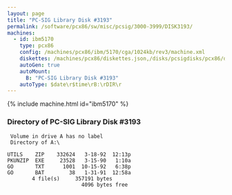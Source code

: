 ```yaml
---
layout: page
title: "PC-SIG Library Disk #3193"
permalink: /software/pcx86/sw/misc/pcsig/3000-3999/DISK3193/
machines:
  - id: ibm5170
    type: pcx86
    config: /machines/pcx86/ibm/5170/cga/1024kb/rev3/machine.xml
    diskettes: /machines/pcx86/diskettes.json,/disks/pcsigdisks/pcx86/diskettes.json
    autoGen: true
    autoMount:
      B: "PC-SIG Library Disk #3193"
    autoType: $date\r$time\rB:\rDIR\r
---
```


{% include machine.html id="ibm5170" %}

### Directory of PC-SIG Library Disk #3193

     Volume in drive A has no label
     Directory of A:\

    UTILS    ZIP    332624   3-18-92  12:13p
    PKUNZIP  EXE     23528   3-15-90   1:10a
    GO       TXT      1001  10-15-92   6:38p
    GO       BAT        38   1-31-91  12:58a
            4 file(s)     357191 bytes
                            4096 bytes free
